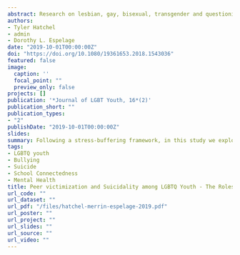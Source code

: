 ```yaml
---
abstract: Research on lesbian, gay, bisexual, transgender and questioning (LGBTQ) youth’s experiences at school has largely focused on stigma, adversity, disparities, and peer victimization. Factors like school climate, individual differences, and social support have also garnered significant attention. However, there has been a dearth of research examining how they relate to both suicidal ideation and suicide attempts. Our goal was to bolster the extant literature by examining the protective role of parental support and psychological mechanisms like school belonging and self-compassion among LGBTQ youth struggling with peer victimization and suicidality. A cross-sectional study was completed with a sample of 934 LGBTQ high school students. Structural equation modeling was employed to analyze direct and indirect effects. Peer victimization was positively associated with both forms of suicidality and negatively associated with school belonging and self-compassion. Psychological processes varied in their in prediction of suicidal ideation and attempts. Parental support did not moderate pathways between victimization and processes, but was associated with diminished suicidality and improved school belonging. Our findings illustrate the critical nature of further developing our understanding of the complexities of suicidality. School programs and interventions that are designed to cultivate belonging, self-compassion, and parental support may prove to be especially beneficial for victimized LGBTQ youth who struggle with suicidality.
authors:
- Tyler Hatchel
- admin
- Dorothy L. Espelage
date: "2019-10-01T00:00:00Z"
doi: "https://doi.org/10.1080/19361653.2018.1543036"
featured: false
image:
  caption: ''
  focal_point: ""
  preview_only: false
projects: []
publication: '*Journal of LGBT Youth, 16*(2)'
publication_short: ""
publication_types:
- "2"
publishDate: "2019-10-01T00:00:00Z"
slides: 
summary: Following a stress-buffering framework, in this study we explore the potential ameliorating effect of parental support on the relationships between these peer victimization and self-compassion as well as school belonging.
tags:
- LGBTQ youth
- Bullying
- Suicide
- School Connectedness
- Mental Health
title: Peer victimization and Suicidality among LGBTQ Youth - The Roles of School Belonging, Self-Compassion, and Parental Support
url_code: ""
url_dataset: ""
url_pdf: "/files/hatchel-merrin-espelage-2019.pdf"
url_poster: ""
url_project: ""
url_slides: ""
url_source: ""
url_video: ""
---
```

